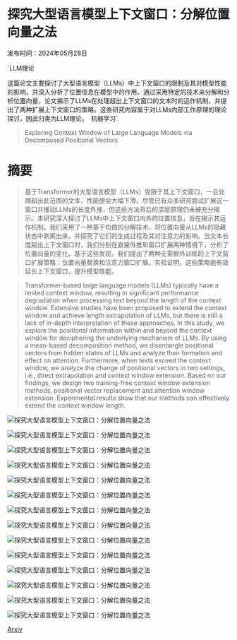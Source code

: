 # 探究大型语言模型上下文窗口：分解位置向量之法

发布时间：2024年05月28日

`LLM理论

这篇论文主要探讨了大型语言模型（LLMs）中上下文窗口的限制及其对模型性能的影响，并深入分析了位置信息在模型中的作用。通过采用特定的技术来分解和分析位置向量，论文揭示了LLMs在处理超出上下文窗口的文本时的运作机制，并提出了两种扩展上下文窗口的策略。这些研究内容属于对LLMs内部工作原理的理论探讨，因此归类为LLM理论。` `机器学习`

> Exploring Context Window of Large Language Models via Decomposed Positional Vectors

# 摘要

> 基于Transformer的大型语言模型（LLMs）受限于其上下文窗口，一旦处理超出此范围的文本，性能便会大幅下滑。尽管已有众多研究尝试扩展这一窗口并推动LLMs的长度外推，但这些方法背后的深层原理仍未被充分揭示。本研究深入探讨了LLMs中上下文窗口内外的位置信息，旨在揭示其运作机制。我们采用了一种基于均值的分解技术，将位置向量从LLMs的隐藏状态中剥离出来，并探究了它们的生成过程及其对注意力的影响。当文本长度超出上下文窗口时，我们分别在直接外推和窗口扩展两种情境下，分析了位置向量的变化。基于这些发现，我们提出了两种无需额外训练的上下文窗口扩展策略：位置向量替换和注意力窗口扩展。实验证明，这些策略能有效延长上下文窗口，提升模型性能。

> Transformer-based large language models (LLMs) typically have a limited context window, resulting in significant performance degradation when processing text beyond the length of the context window. Extensive studies have been proposed to extend the context window and achieve length extrapolation of LLMs, but there is still a lack of in-depth interpretation of these approaches. In this study, we explore the positional information within and beyond the context window for deciphering the underlying mechanism of LLMs. By using a mean-based decomposition method, we disentangle positional vectors from hidden states of LLMs and analyze their formation and effect on attention. Furthermore, when texts exceed the context window, we analyze the change of positional vectors in two settings, i.e., direct extrapolation and context window extension. Based on our findings, we design two training-free context window extension methods, positional vector replacement and attention window extension. Experimental results show that our methods can effectively extend the context window length.

![探究大型语言模型上下文窗口：分解位置向量之法](../../../paper_images/2405.18009/first_layer_new.png)

![探究大型语言模型上下文窗口：分解位置向量之法](../../../paper_images/2405.18009/x1.png)

![探究大型语言模型上下文窗口：分解位置向量之法](../../../paper_images/2405.18009/pos_influence.png)

![探究大型语言模型上下文窗口：分解位置向量之法](../../../paper_images/2405.18009/x2.png)

![探究大型语言模型上下文窗口：分解位置向量之法](../../../paper_images/2405.18009/x3.png)

![探究大型语言模型上下文窗口：分解位置向量之法](../../../paper_images/2405.18009/x4.png)

![探究大型语言模型上下文窗口：分解位置向量之法](../../../paper_images/2405.18009/x6.png)

![探究大型语言模型上下文窗口：分解位置向量之法](../../../paper_images/2405.18009/x7.png)

![探究大型语言模型上下文窗口：分解位置向量之法](../../../paper_images/2405.18009/x8.png)

![探究大型语言模型上下文窗口：分解位置向量之法](../../../paper_images/2405.18009/x9.png)

![探究大型语言模型上下文窗口：分解位置向量之法](../../../paper_images/2405.18009/x10.png)

![探究大型语言模型上下文窗口：分解位置向量之法](../../../paper_images/2405.18009/x11.png)

![探究大型语言模型上下文窗口：分解位置向量之法](../../../paper_images/2405.18009/x12.png)

![探究大型语言模型上下文窗口：分解位置向量之法](../../../paper_images/2405.18009/x13.png)

[Arxiv](https://arxiv.org/abs/2405.18009)